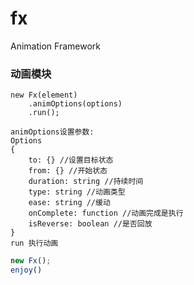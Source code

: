fx
==

Animation Framework

### 动画模块　
	new Fx(element)
		.animOptions(options)
		.run();

	animOptions设置参数:
	Options 
	{
		to: {} //设置目标状态
		from: {} //开始状态
		duration: string //持续时间
		type: string //动画类型
		ease: string //缓动
		onComplete: function //动画完成是执行
		isReverse: boolean //是否回放
	}
	run 执行动画

```javascript
new Fx();
enjoy()
```
